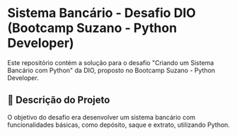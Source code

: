 # Sistema Bancário - Desafio DIO (Bootcamp Suzano - Python Developer)

Este repositório contém a solução para o desafio "Criando um Sistema Bancário com Python" da DIO, proposto no Bootcamp Suzano - Python Developer.
## 📌 Descrição do Projeto

O objetivo do desafio era desenvolver um sistema bancário com funcionalidades básicas, como depósito, saque e extrato, utilizando Python.
